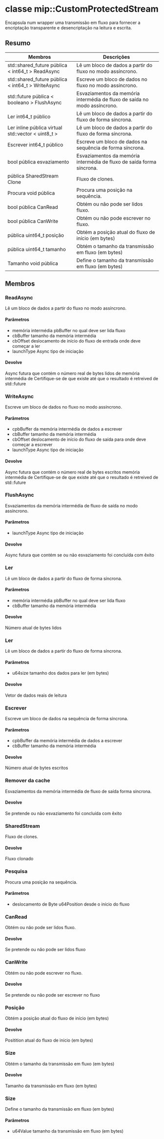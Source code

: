 # <a name="class-mipcustomprotectedstream"></a>classe mip::CustomProtectedStream 
Encapsula num wrapper uma transmissão em fluxo para fornecer a encriptação transparente e desencriptação na leitura e escrita.
## <a name="summary"></a>Resumo
 Membros                        | Descrições                                
--------------------------------|---------------------------------------------
std::shared_future pública < int64_t > ReadAsync | Lê um bloco de dados a partir do fluxo no modo assíncrono.
std::shared_future pública < int64_t > WriteAsync | Escreve um bloco de dados no fluxo no modo assíncrono.
std::future pública < booleano > FlushAsync | Esvaziamentos da memória intermédia de fluxo de saída no modo assíncrono.
Ler int64_t público | Lê um bloco de dados a partir do fluxo de forma síncrona.
Ler inline pública virtual std::vector < uint8_t > | Lê um bloco de dados a partir do fluxo de forma síncrona.
Escrever int64_t público | Escreve um bloco de dados na sequência de forma síncrona.
bool pública esvaziamento | Esvaziamentos da memória intermédia de fluxo de saída forma síncrona.
pública SharedStream Clone | Fluxo de clones.
Procura void pública | Procura uma posição na sequência.
bool pública CanRead | Obtém ou não pode ser lidos fluxo.
bool pública CanWrite | Obtém ou não pode escrever no fluxo.
pública uint64_t posição | Obtém a posição atual do fluxo de início (em bytes)
pública uint64_t tamanho | Obtém o tamanho da transmissão em fluxo (em bytes)
Tamanho void pública | Define o tamanho da transmissão em fluxo (em bytes)
## <a name="members"></a>Membros
### <a name="readasync"></a>ReadAsync
Lê um bloco de dados a partir do fluxo no modo assíncrono.
#### <a name="parameters"></a>Parâmetros
* memória intermédia pbBuffer no qual deve ser lida fluxo 
* cbBuffer tamanho da memória intermédia 
* cbOffset deslocamento de início do fluxo de entrada onde deve começar a ler 
* launchType Async tipo de iniciação
#### <a name="returns"></a>Devolve
Async futura que contém o número real de bytes lidos de memória intermédia de Certifique-se de que existe até que o resultado é retreived de std::future
### <a name="writeasync"></a>WriteAsync
Escreve um bloco de dados no fluxo no modo assíncrono.
#### <a name="parameters"></a>Parâmetros
* cpbBuffer da memória intermédia de dados a escrever 
* cbBuffer tamanho da memória intermédia 
* cbOffset deslocamento de início do fluxo de saída para onde deve começar a escrever 
* launchType Async tipo de iniciação
#### <a name="returns"></a>Devolve
Async futura que contém o número real de bytes escritos memória intermédia de Certifique-se de que existe até que o resultado é retreived de std::future
### <a name="flushasync"></a>FlushAsync
Esvaziamentos da memória intermédia de fluxo de saída no modo assíncrono.
#### <a name="parameters"></a>Parâmetros
* launchType Async tipo de iniciação
#### <a name="returns"></a>Devolve
Async futura que contém se ou não esvaziamento foi concluída com êxito
### <a name="read"></a>Ler
Lê um bloco de dados a partir do fluxo de forma síncrona.
#### <a name="parameters"></a>Parâmetros
* memória intermédia pbBuffer no qual deve ser lida fluxo 
* cbBuffer tamanho da memória intermédia
#### <a name="returns"></a>Devolve
Número atual de bytes lidos
### <a name="read"></a>Ler
Lê um bloco de dados a partir do fluxo de forma síncrona.
#### <a name="parameters"></a>Parâmetros
* u64size tamanho dos dados para ler (em bytes)
#### <a name="returns"></a>Devolve
Vetor de dados reais de leitura
### <a name="write"></a>Escrever
Escreve um bloco de dados na sequência de forma síncrona.
#### <a name="parameters"></a>Parâmetros
* cpbBuffer da memória intermédia de dados a escrever 
* cbBuffer tamanho da memória intermédia
#### <a name="returns"></a>Devolve
Número atual de bytes escritos
### <a name="flush"></a>Remover da cache
Esvaziamentos da memória intermédia de fluxo de saída forma síncrona.
#### <a name="returns"></a>Devolve
Se pretende ou não esvaziamento foi concluída com êxito
### <a name="sharedstream"></a>SharedStream
Fluxo de clones.
#### <a name="returns"></a>Devolve
Fluxo clonado
### <a name="seek"></a>Pesquisa
Procura uma posição na sequência.
#### <a name="parameters"></a>Parâmetros
* deslocamento de Byte u64Position desde o início do fluxo
### <a name="canread"></a>CanRead
Obtém ou não pode ser lidos fluxo.
#### <a name="returns"></a>Devolve
Se pretende ou não pode ser lidos fluxo
### <a name="canwrite"></a>CanWrite
Obtém ou não pode escrever no fluxo.
#### <a name="returns"></a>Devolve
Se pretende ou não pode ser escrever no fluxo
### <a name="position"></a>Posição
Obtém a posição atual do fluxo de início (em bytes)
#### <a name="returns"></a>Devolve
Positition atual do fluxo de início (em bytes)
### <a name="size"></a>Size
Obtém o tamanho da transmissão em fluxo (em bytes)
#### <a name="returns"></a>Devolve
Tamanho da transmissão em fluxo (em bytes)
### <a name="size"></a>Size
Define o tamanho da transmissão em fluxo (em bytes)
#### <a name="parameters"></a>Parâmetros
* u64Value tamanho da transmissão em fluxo (em bytes)